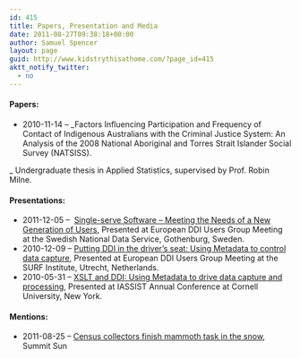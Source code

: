 ```yaml
---
id: 415
title: Papers, Presentation and Media
date: 2011-08-27T09:38:18+00:00
author: Samuel Spencer
layout: page
guid: http://www.kidstrythisathome.com/?page_id=415
aktt_notify_twitter:
  - no
---
```

#### Papers:

  * 2010-11-14 &#8211; _Factors Influencing Participation and Frequency of Contact of Indigenous Australians with the Criminal Justice System: An Analysis of the 2008 National Aboriginal and Torres Strait Islander Social Survey (NATSISS).
  
_ Undergraduate thesis in Applied Statistics, supervised by Prof. Robin Milne.

#### Presentations:

  * 2011-12-05 &#8211;  [Single-serve Software &#8211; Meeting the Needs of a New Generation of Users](http://www.iza.org/conference_files/EDDI2011/call_for_papers/EDDI11_Program_2011-12-27.html "EDDI Program Page"), Presented at European DDI Users Group Meeting at the Swedish National Data Service, Gothenburg, Sweden.
  * 2010-12-09 &#8211; [Putting DDI in the driver’s seat: Using Metadata to control data capture](http://www.iza.org/conference_files/eddi10/Program_2010-12-04_final3.html "EDDI Program Page"), Presented at European DDI Users Group Meeting at the SURF Institute, Utrecht, Netherlands.
  * 2010-05-31 &#8211; [XSLT and DDI: Using Metadata to drive data capture and processing](http://www.ciser.cornell.edu/IASSIST/program/a4.shtm "IASSIST 2010 Program list"), Presented at IASSIST Annual Conference at Cornell University, New York.

#### Mentions:

  * 2011-08-25 &#8211; [Census collectors finish mammoth task in the snow](http://web.archive.org/web/20120531021120/http://www.summitsun.com.au/news/local/news/general/census-collectors-finish-mammoth-task-in-the-snow/2270704.aspx), Summit Sun